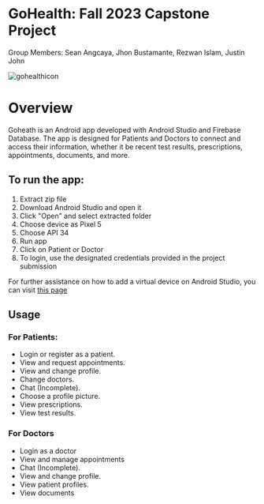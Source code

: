 # GoHealth: Fall 2023 Capstone Project

Group Members: Sean Angcaya, Jhon Bustamante, Rezwan Islam, Justin John

![gohealthicon](https://github.com/Rezwan192/GoHealth/assets/124101509/67948af7-ed02-4033-b1e7-55d2cb48bec1)

# Overview
Goheath is an Android app developed with Android Studio and Firebase Database. The app is designed for Patients and Doctors to connect and access their information, whether it be recent test results, prescriptions, appointments, documents, and more.

## To run the app:

1. Extract zip file
2. Download Android Studio and open it
3. Click "Open" and select extracted folder
4. Choose device as Pixel 5
5. Choose API 34
6. Run app
7. Click on Patient or Doctor
8. To login, use the designated credentials provided in the project submission

For further assistance on how to add a virtual device on Android Studio, you can visit [this page](https://developer.android.com/studio/run/managing-avds)

## Usage

### For Patients:
* Login or register as a patient.
* View and request appointments.
* View and change profile.
* Change doctors.
* Chat (Incomplete).
* Choose a profile picture.
* View prescriptions.
* View test results.

### For Doctors
* Login as a doctor
* View and manage appointments
* Chat (Incomplete).
* View and change profile.
* View patient profiles.
* View documents





